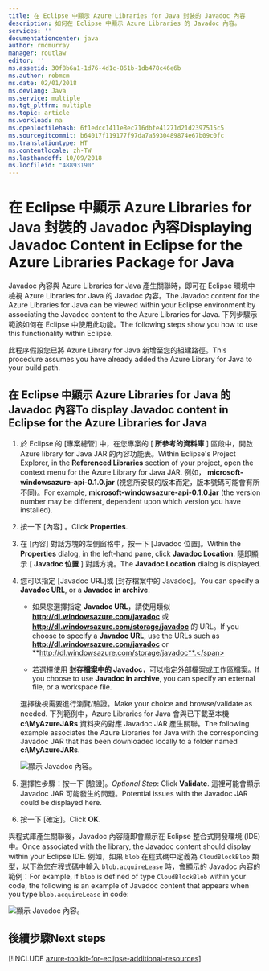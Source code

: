 ```yaml
---
title: 在 Eclipse 中顯示 Azure Libraries for Java 封裝的 Javadoc 內容
description: 如何在 Eclipse 中顯示 Azure Libraries 的 Javadoc 內容。
services: ''
documentationcenter: java
author: rmcmurray
manager: routlaw
editor: ''
ms.assetid: 30f8b6a1-1d76-4d1c-861b-1db478c46e6b
ms.author: robmcm
ms.date: 02/01/2018
ms.devlang: Java
ms.service: multiple
ms.tgt_pltfrm: multiple
ms.topic: article
ms.workload: na
ms.openlocfilehash: 6f1edcc1411e8ec716dbfe41271d21d2397515c5
ms.sourcegitcommit: b64017f119177f97da7a5930489874e67b09c0fc
ms.translationtype: HT
ms.contentlocale: zh-TW
ms.lasthandoff: 10/09/2018
ms.locfileid: "48893190"
---
```

# <a name="displaying-javadoc-content-in-eclipse-for-the-azure-libraries-package-for-java"></a><span data-ttu-id="9298e-103">在 Eclipse 中顯示 Azure Libraries for Java 封裝的 Javadoc 內容</span><span class="sxs-lookup"><span data-stu-id="9298e-103">Displaying Javadoc Content in Eclipse for the Azure Libraries Package for Java</span></span>

<span data-ttu-id="9298e-104">Javadoc 內容與 Azure Libraries for Java 產生關聯時，即可在 Eclipse 環境中檢視 Azure Libraries for Java 的 Javadoc 內容。</span><span class="sxs-lookup"><span data-stu-id="9298e-104">The Javadoc content for the Azure Libraries for Java can be viewed within your Eclipse environment by associating the Javadoc content to the Azure Libraries for Java.</span></span> <span data-ttu-id="9298e-105">下列步驟示範該如何在 Eclipse 中使用此功能。</span><span class="sxs-lookup"><span data-stu-id="9298e-105">The following steps show you how to use this functionality within Eclipse.</span></span>

<span data-ttu-id="9298e-106">此程序假設您已將 Azure Library for Java 新增至您的組建路徑。</span><span class="sxs-lookup"><span data-stu-id="9298e-106">This procedure assumes you have already added the Azure Library for Java to your build path.</span></span>

## <a name="to-display-javadoc-content-in-eclipse-for-the-azure-libraries-for-java"></a><span data-ttu-id="9298e-107">在 Eclipse 中顯示 Azure Libraries for Java 的 Javadoc 內容</span><span class="sxs-lookup"><span data-stu-id="9298e-107">To display Javadoc content in Eclipse for the Azure Libraries for Java</span></span>

1. <span data-ttu-id="9298e-108">於 Eclipse 的 [專案總管] 中，在您專案的 [ **所參考的資料庫** ] 區段中，開啟 Azure library for Java JAR 的內容功能表。</span><span class="sxs-lookup"><span data-stu-id="9298e-108">Within Eclipse's Project Explorer, in the **Referenced Libraries** section of your project, open the context menu for the Azure Library for Java JAR.</span></span> <span data-ttu-id="9298e-109">例如， **microsoft-windowsazure-api-0.1.0.jar** (視您所安裝的版本而定，版本號碼可能會有所不同)。</span><span class="sxs-lookup"><span data-stu-id="9298e-109">For example, **microsoft-windowsazure-api-0.1.0.jar** (the version number may be different, dependent upon which version you have installed).</span></span>

1. <span data-ttu-id="9298e-110">按一下 [內容] 。</span><span class="sxs-lookup"><span data-stu-id="9298e-110">Click **Properties**.</span></span>

1. <span data-ttu-id="9298e-111">在 [內容] 對話方塊的左側窗格中，按一下 [Javadoc 位置]。</span><span class="sxs-lookup"><span data-stu-id="9298e-111">Within the **Properties** dialog, in the left-hand pane, click **Javadoc Location**.</span></span> <span data-ttu-id="9298e-112">隨即顯示 [ **Javadoc 位置** ] 對話方塊。</span><span class="sxs-lookup"><span data-stu-id="9298e-112">The **Javadoc Location** dialog is displayed.</span></span>

1. <span data-ttu-id="9298e-113">您可以指定 [Javadoc URL]或 [封存檔案中的 Javadoc]。</span><span class="sxs-lookup"><span data-stu-id="9298e-113">You can specify a **Javadoc URL**, or a **Javadoc in archive**.</span></span>

   * <span data-ttu-id="9298e-114">如果您選擇指定 **Javadoc URL**，請使用類似 **http://dl.windowsazure.com/javadoc** 或 **http://dl.windowsazure.com/storage/javadoc** 的 URL。</span><span class="sxs-lookup"><span data-stu-id="9298e-114">If you choose to specify a **Javadoc URL**, use the URLs such as **http://dl.windowsazure.com/javadoc** or **http://dl.windowsazure.com/storage/javadoc**.</span></span>

   * <span data-ttu-id="9298e-115">若選擇使用 **封存檔案中的 Javadoc**，可以指定外部檔案或工作區檔案。</span><span class="sxs-lookup"><span data-stu-id="9298e-115">If you choose to use **Javadoc in archive**, you can specify an external file, or a workspace file.</span></span>

   <span data-ttu-id="9298e-116">選擇後視需要進行瀏覽/驗證。</span><span class="sxs-lookup"><span data-stu-id="9298e-116">Make your choice and browse/validate as needed.</span></span> <span data-ttu-id="9298e-117">下列範例中，Azure Libraries for Java 會與已下載至本機 **c:\MyAzureJARs** 資料夾的對應 Javadoc JAR 產生關聯。</span><span class="sxs-lookup"><span data-stu-id="9298e-117">The following example associates the Azure Libraries for Java with the corresponding Javadoc JAR that has been downloaded locally to a folder named **c:\MyAzureJARs**.</span></span>

   ![顯示 Javadoc 內容。][ic553487]

1. <span data-ttu-id="9298e-119">選擇性步驟：按一下 [驗證]。</span><span class="sxs-lookup"><span data-stu-id="9298e-119">*Optional Step*: Click **Validate**.</span></span> <span data-ttu-id="9298e-120">這裡可能會顯示 Javadoc JAR 可能發生的問題。</span><span class="sxs-lookup"><span data-stu-id="9298e-120">Potential issues with the Javadoc JAR could be displayed here.</span></span>

1. <span data-ttu-id="9298e-121">按一下 [確定]。</span><span class="sxs-lookup"><span data-stu-id="9298e-121">Click **OK**.</span></span>

<span data-ttu-id="9298e-122">與程式庫產生關聯後，Javadoc 內容隨即會顯示在 Eclipse 整合式開發環境 (IDE) 中。</span><span class="sxs-lookup"><span data-stu-id="9298e-122">Once associated with the library, the Javadoc content should display within your Eclipse IDE.</span></span> <span data-ttu-id="9298e-123">例如，如果 `blob` 在程式碼中定義為 `CloudBlockBlob` 類型，以下為您在程式碼中輸入 `blob.acquireLease` 時，會顯示的 Javadoc 內容的範例：</span><span class="sxs-lookup"><span data-stu-id="9298e-123">For example, if `blob` is defined of type `CloudBlockBlob` within your code, the following is an example of Javadoc content that appears when you type `blob.acquireLease` in code:</span></span>

![顯示 Javadoc 內容。][ic553488]

## <a name="next-steps"></a><span data-ttu-id="9298e-125">後續步驟</span><span class="sxs-lookup"><span data-stu-id="9298e-125">Next steps</span></span>

[!INCLUDE [azure-toolkit-for-eclipse-additional-resources](../includes/azure-toolkit-for-eclipse-additional-resources.md)]

<!-- URL List -->

<!-- Legacy MSDN URL = https://msdn.microsoft.com/library/azure/hh698319.aspx -->

<!-- IMG List -->

[ic553487]: media/azure-toolkit-for-eclipse-displaying-javadoc-content-for-azure-libraries/ic553487.png
[ic553488]: media/azure-toolkit-for-eclipse-displaying-javadoc-content-for-azure-libraries/ic553488.png
